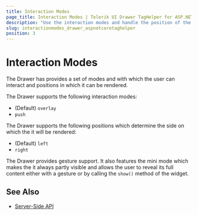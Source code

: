 ```yaml
---
title: Interaction Modes
page_title: Interaction Modes | Telerik UI Drawer TagHelper for ASP.NET Core
description: "Use the interaction modes and handle the position of the Telerik UI Drawer TagHelper for ASP.NET Core (MVC 6 or ASP.NET Core MVC)."
slug: interactionmodes_drawer_aspnetcoretaghelper
position: 3
---
```


# Interaction Modes

The Drawer has provides a set of modes and with which the user can interact and positions in which it can be rendered.

The Drawer supports the following interaction modes:
* (Default) `overlay`
* `push`

The Drawer supports the following positions which determine the side on which the it will be rendered:
* (Default) `left`
* `right`

The Drawer provides gesture support. It also features the mini mode which makes the it always partly visible and allows the user to reveal its full content either with a gesture or by calling the `show()` method of the widget.

## See Also

* [Server-Side API](/api/drawer)
